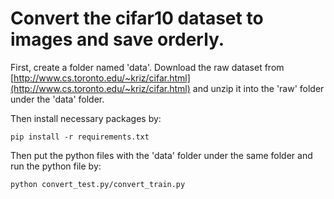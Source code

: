 # Convert the cifar10 dataset to images and save orderly.

First, create a folder named 'data'. Download the raw dataset from [http://www.cs.toronto.edu/~kriz/cifar.html](http://www.cs.toronto.edu/~kriz/cifar.html) and unzip it into the 'raw' folder under the 'data' folder.  

Then install necessary packages by:
```
pip install -r requirements.txt
```

Then put the python files with the 'data' folder under the same folder and run the python file by:
```
python convert_test.py/convert_train.py
```
